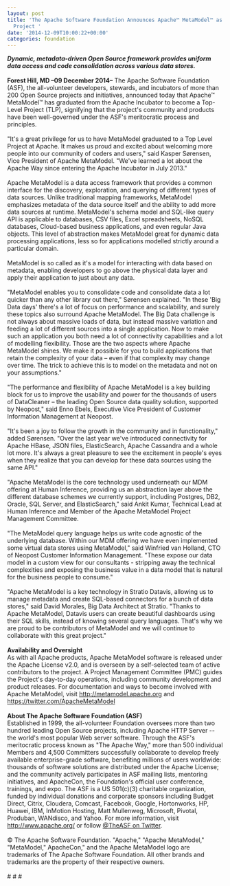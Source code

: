 ```yaml
---
layout: post
title: 'The Apache Software Foundation Announces Apache™ MetaModel™ as a Top-Level
  Project '
date: '2014-12-09T10:00:22+00:00'
categories: foundation
---
```

<div><b><i>Dynamic, metadata-driven Open Source framework provides uniform data access and code consolidation across various data stores.&nbsp;</i></b></div> 
  <div><br /></div> 
  <div><b>Forest Hill, MD –09 December 2014–</b> The Apache Software Foundation (ASF), the all-volunteer developers, stewards, and incubators of more than 200 Open Source projects and initiatives, announced today that Apache™ MetaModel™ has graduated from the Apache Incubator to become a Top-Level Project (TLP), signifying that the project's community and products have been well-governed under the ASF's meritocratic process and principles.&nbsp;</div> 
  <div><br /></div> 
  <div>&quot;It's a great privilege for us to have MetaModel graduated to a Top Level Project at Apache. It makes us proud and excited about welcoming more people into our community of coders and users,&quot; said Kasper Sørensen, Vice President of Apache MetaModel. &quot;We've learned a lot about the Apache Way since entering the Apache Incubator in July 2013.&quot;&nbsp;</div> 
  <div><br /></div> 
  <div>Apache MetaModel is a data access framework that provides a common interface for the discovery, exploration, and querying of different types of data sources. Unlike traditional mapping frameworks, MetaModel emphasizes metadata of the data source itself and the ability to add more data sources at runtime. MetaModel's schema model and SQL-like query API is applicable to databases, CSV files, Excel spreadsheets, NoSQL databases, Cloud-based business applications, and even regular Java objects. This level of abstraction makes MetaModel great for dynamic data processing applications, less so for applications modelled strictly around a particular domain.&nbsp;</div> 
  <div><br /></div> 
  <div>MetaModel is so called as it's a model for interacting with data based on metadata, enabling developers to go above the physical data layer and apply their application to just about any data.&nbsp;</div> 
  <div><br /></div> 
  <div>&quot;MetaModel enables you to consolidate code and consolidate data a lot quicker than any other library out there,&quot; Sørensen explained. &quot;In these 'Big Data days' there's a lot of focus on performance and scalability, and surely these topics also surround Apache MetaModel. The Big Data challenge is not always about massive loads of data, but instead massive variation and feeding a lot of different sources into a single application. Now to make such an application you both need a lot of connectivity capabilities and a lot of modelling flexibility. Those are the two aspects where Apache MetaModel shines. We make it possible for you to build applications that retain the complexity of your data – even if that complexity may change over time. The trick to achieve this is to model on the metadata and not on your assumptions.&quot;&nbsp;</div> 
  <div><br /></div> 
  <div>&quot;The performance and flexibility of Apache MetaModel is a key building block for us to improve the usability and power for the thousands of users of DataCleaner – the leading Open Source data quality solution, supported by Neopost,&quot; said Enno Ebels, Executive Vice President of Customer Information Management at Neopost.&nbsp;</div> 
  <div><br /></div> 
  <div>&quot;It's been a joy to follow the growth in the community and in functionality,&quot; added Sørensen. &quot;Over the last year we've introduced connectivity for Apache HBase, JSON files, ElasticSearch, Apache Cassandra and a whole lot more. It's always a great pleasure to see the excitement in people's eyes when they realize that you can develop for these data sources using the same API.&quot;&nbsp;</div> 
  <div><br /></div> 
  <div>&quot;Apache MetaModel is the core technology used underneath our MDM offering at Human Inference, providing us an abstraction layer above the different database schemes we currently support, including Postgres, DB2, Oracle, SQL Server, and ElasticSearch,&quot; said Ankit Kumar, Technical Lead at Human Inference and Member of the Apache MetaModel Project Management Committee.</div> 
  <div><br /></div> 
  <div>&quot;The MetaModel query language helps us write code agnostic of the underlying database. Within our MDM offering we have even implemented some virtual data stores using MetaModel,&quot; said Winfried van Holland, CTO of Neopost Customer Information Management. &quot;These expose our data model in a custom view for our consultants - stripping away the technical complexities and exposing the business value in a data model that is natural for the business people to consume.&quot;</div> 
  <div><br /></div> 
  <div>&quot;Apache MetaModel is a key technology in Stratio Datavis, allowing us to manage metadata and create SQL-based connectors for a bunch of data stores,&quot; said David Morales, Big Data Architect at Stratio. &quot;Thanks to Apache MetaModel, Datavis users can create beautiful dashboards using their SQL skills, instead of knowing several query languages. That's why we are proud to be contributors of MetaModel and we will continue to collaborate with this great project.&quot;&nbsp;</div> 
  <div><br /></div> 
  <div><b>Availability and Oversight&nbsp;</b></div> 
  <div>As with all Apache products, Apache MetaModel software is released under the Apache License v2.0, and is overseen by a self-selected team of active contributors to the project. A Project Management Committee (PMC) guides the Project's day-to-day operations, including community development and product releases. For documentation and ways to become involved with Apache MetaModel, visit <a href="http://metamodel.apache.org">http://metamodel.apache.org</a> and <a href="https://twitter.com/ApacheMetaModel">https://twitter.com/ApacheMetaModel</a> </div> 
  <div><br /></div> 
  <div><b>About The Apache Software Foundation (ASF)&nbsp;</b></div> 
  <div>Established in 1999, the all-volunteer Foundation oversees more than two hundred leading Open Source projects, including Apache HTTP Server --the world's most popular Web server software. Through the ASF's meritocratic process known as &quot;The Apache Way,&quot; more than 500 individual Members and 4,500 Committers successfully collaborate to develop freely available enterprise-grade software, benefiting millions of users worldwide: thousands of software solutions are distributed under the Apache License; and the community actively participates in ASF mailing lists, mentoring initiatives, and ApacheCon, the Foundation's official user conference, trainings, and expo. The ASF is a US 501(c)(3) charitable organization, funded by individual donations and corporate sponsors including Budget Direct, Citrix, Cloudera, Comcast, Facebook, Google, Hortonworks, HP, Huawei, IBM, InMotion Hosting, Matt Mullenweg, Microsoft, Pivotal, Produban, WANdisco, and Yahoo. For more information, visit <a href="http://www.apache.org/">http://www.apache.org/</a> or follow <a href="https://twitter.com/TheASF">@TheASF on Twitter</a>.&nbsp;</div> 
  <div><br /></div> 
  <div>© The Apache Software Foundation. &quot;Apache,&quot; &quot;Apache MetaModel,&quot; &quot;MetaModel,&quot; ApacheCon,&quot; and the Apache MetaModel logo are trademarks of The Apache Software Foundation. All other brands and trademarks are the property of their respective owners.&nbsp;</div> 
  <div><br /></div> 
  <div># # #&nbsp;</div>

